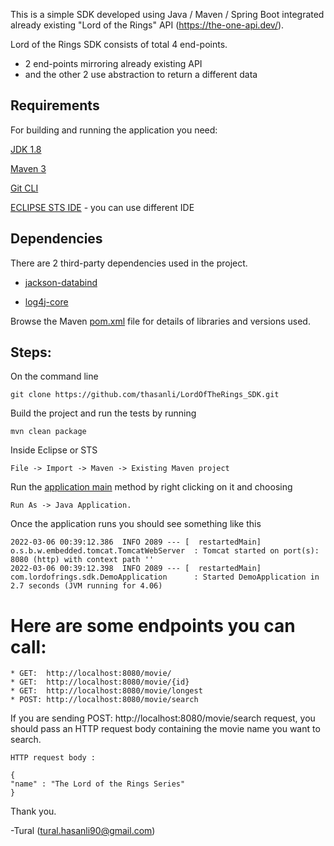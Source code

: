 
This is a simple SDK developed using Java / Maven / Spring Boot integrated already existing "Lord of the Rings" API (https://the-one-api.dev/).


Lord of the Rings SDK consists of total 4 end-points.
* 2 end-points mirroring already existing API 
* and the other 2 use abstraction to return a different data 

## Requirements

For building and running the application you need:

[JDK 1.8](https://www.oracle.com/java/technologies/downloads/#java8)

[Maven 3](https://maven.apache.org/)

[Git CLI](https://help.github.com/articles/set-up-git)

[ECLIPSE STS IDE](https://spring.io/tools) - you can use different IDE 



## Dependencies
There are 2 third-party dependencies used in the project. 
* [jackson-databind](https://mvnrepository.com/artifact/com.fasterxml.jackson.core/jackson-databind)
	
* [log4j-core](https://mvnrepository.com/artifact/org.apache.logging.log4j/log4j-core)
	
Browse the Maven [pom.xml](https://github.com/thasanli/LordOfTheRings_SDK/blob/main/pom.xml) file for details of libraries and versions used.


## Steps:


On the command line

	git clone https://github.com/thasanli/LordOfTheRings_SDK.git
	
Build the project and run the tests by running 

	mvn clean package
	
Inside Eclipse or STS

	File -> Import -> Maven -> Existing Maven project

Run the [application main](https://github.com/thasanli/LordOfTheRings_SDK/blob/main/src/main/java/com/lordofrings/sdk/DemoApplication.java) method by right clicking on it and choosing 

	Run As -> Java Application. 
	
Once the application runs you should see something like this
	
	2022-03-06 00:39:12.386  INFO 2089 --- [  restartedMain] o.s.b.w.embedded.tomcat.TomcatWebServer  : Tomcat started on port(s): 8080 (http) with context path ''
	2022-03-06 00:39:12.398  INFO 2089 --- [  restartedMain] com.lordofrings.sdk.DemoApplication      : Started DemoApplication in 2.7 seconds (JVM running for 4.06)


# Here are some endpoints you can call:

	* GET:  http://localhost:8080/movie/
	* GET:  http://localhost:8080/movie/{id}
	* GET:  http://localhost:8080/movie/longest
	* POST: http://localhost:8080/movie/search
	
If you are sending POST: http://localhost:8080/movie/search request, you should pass an HTTP request body containing the movie name you want to search. 
	
	HTTP request body : 
	
	{
    "name" : "The Lord of the Rings Series"
	}
	
	

Thank you. 

-Tural (tural.hasanli90@gmail.com) 







